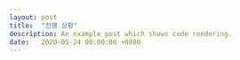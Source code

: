 ```yaml
---
layout: post
title:  "진행 상황"
description: An example post which shows code rendering.
date:   2020-05-24 00:00:00 +0880
---
```

